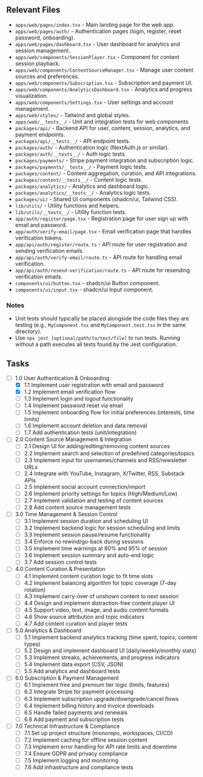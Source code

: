## Relevant Files

- `apps/web/pages/index.tsx` - Main landing page for the web app.
- `apps/web/pages/auth/` - Authentication pages (login, register, reset password, onboarding).
- `apps/web/pages/dashboard.tsx` - User dashboard for analytics and session management.
- `apps/web/components/SessionPlayer.tsx` - Component for content session playback.
- `apps/web/components/ContentSourceManager.tsx` - Manage user content sources and preferences.
- `apps/web/components/Subscription.tsx` - Subscription and payment UI.
- `apps/web/components/AnalyticsDashboard.tsx` - Analytics and progress visualization.
- `apps/web/components/Settings.tsx` - User settings and account management.
- `apps/web/styles/` - Tailwind and global styles.
- `apps/web/__tests__/` - Unit and integration tests for web components.
- `packages/api/` - Backend API for user, content, session, analytics, and payment endpoints.
- `packages/api/__tests__/` - API endpoint tests.
- `packages/auth/` - Authentication logic (NextAuth.js or similar).
- `packages/auth/__tests__/` - Auth logic tests.
- `packages/payments/` - Stripe payment integration and subscription logic.
- `packages/payments/__tests__/` - Payment logic tests.
- `packages/content/` - Content aggregation, curation, and API integrations.
- `packages/content/__tests__/` - Content logic tests.
- `packages/analytics/` - Analytics and dashboard logic.
- `packages/analytics/__tests__/` - Analytics logic tests.
- `packages/ui/` - Shared UI components (shadcn/ui, Tailwind CSS).
- `lib/utils/` - Utility functions and helpers.
- `lib/utils/__tests__/` - Utility function tests.
- `app/auth/register/page.tsx` - Registration page for user sign up with email and password.
- `app/auth/verify-email/page.tsx` - Email verification page that handles verification tokens.
- `app/api/auth/register/route.ts` - API route for user registration and sending verification emails.
- `app/api/auth/verify-email/route.ts` - API route for handling email verification.
- `app/api/auth/resend-verification/route.ts` - API route for resending verification emails.
- `components/ui/button.tsx` - shadcn/ui Button component.
- `components/ui/input.tsx` - shadcn/ui Input component.

### Notes

- Unit tests should typically be placed alongside the code files they are testing (e.g., `MyComponent.tsx` and `MyComponent.test.tsx` in the same directory).
- Use `npx jest [optional/path/to/test/file]` to run tests. Running without a path executes all tests found by the Jest configuration.

## Tasks

- [ ] 1.0 User Authentication & Onboarding
  - [x] 1.1 Implement user registration with email and password
  - [x] 1.2 Implement email verification flow
  - [ ] 1.3 Implement login and logout functionality
  - [ ] 1.4 Implement password reset via email
  - [ ] 1.5 Implement onboarding flow for initial preferences (interests, time limits)
  - [ ] 1.6 Implement account deletion and data removal
  - [ ] 1.7 Add authentication tests (unit/integration)

- [ ] 2.0 Content Source Management & Integration
  - [ ] 2.1 Design UI for adding/editing/removing content sources
  - [ ] 2.2 Implement search and selection of predefined categories/topics
  - [ ] 2.3 Implement input for usernames/channels and RSS/newsletter URLs
  - [ ] 2.4 Integrate with YouTube, Instagram, X/Twitter, RSS, Substack APIs
  - [ ] 2.5 Implement social account connection/import
  - [ ] 2.6 Implement priority settings for topics (High/Medium/Low)
  - [ ] 2.7 Implement validation and testing of content sources
  - [ ] 2.8 Add content source management tests

- [ ] 3.0 Time Management & Session Control
  - [ ] 3.1 Implement session duration and scheduling UI
  - [ ] 3.2 Implement backend logic for session scheduling and limits
  - [ ] 3.3 Implement session pause/resume functionality
  - [ ] 3.4 Enforce no rewind/go-back during sessions
  - [ ] 3.5 Implement time warnings at 80% and 95% of session
  - [ ] 3.6 Implement session summary and auto-end logic
  - [ ] 3.7 Add session control tests

- [ ] 4.0 Content Curation & Presentation
  - [ ] 4.1 Implement content curation logic to fit time slots
  - [ ] 4.2 Implement balancing algorithm for topic coverage (7-day rotation)
  - [ ] 4.3 Implement carry-over of unshown content to next session
  - [ ] 4.4 Design and implement distraction-free content player UI
  - [ ] 4.5 Support video, text, image, and audio content formats
  - [ ] 4.6 Show source attribution and topic indicators
  - [ ] 4.7 Add content curation and player tests

- [ ] 5.0 Analytics & Dashboard
  - [ ] 5.1 Implement backend analytics tracking (time spent, topics, content types)
  - [ ] 5.2 Design and implement dashboard UI (daily/weekly/monthly stats)
  - [ ] 5.3 Implement streaks, achievements, and progress indicators
  - [ ] 5.4 Implement data export (CSV, JSON)
  - [ ] 5.5 Add analytics and dashboard tests

- [ ] 6.0 Subscription & Payment Management
  - [ ] 6.1 Implement free and premium tier logic (limits, features)
  - [ ] 6.2 Integrate Stripe for payment processing
  - [ ] 6.3 Implement subscription upgrade/downgrade/cancel flows
  - [ ] 6.4 Implement billing history and invoice downloads
  - [ ] 6.5 Handle failed payments and renewals
  - [ ] 6.6 Add payment and subscription tests

- [ ] 7.0 Technical Infrastructure & Compliance
  - [ ] 7.1 Set up project structure (monorepo, workspaces, CI/CD)
  - [ ] 7.2 Implement caching for offline session content
  - [ ] 7.3 Implement error handling for API rate limits and downtime
  - [ ] 7.4 Ensure GDPR and privacy compliance
  - [ ] 7.5 Implement logging and monitoring
  - [ ] 7.6 Add infrastructure and compliance tests 